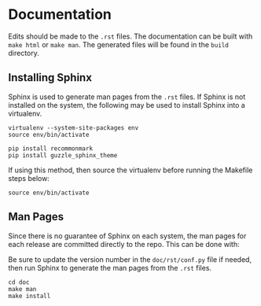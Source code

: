 # Documentation

Edits should be made to the `.rst` files.
The documentation can be built with `make html` or `make man`.
The generated files will be found in the `build` directory.

## Installing Sphinx

Sphinx is used to generate man pages from the `.rst` files.
If Sphinx is not installed on the system, the following may be used to install Sphinx into a virtualenv.

``` shell
virtualenv --system-site-packages env
source env/bin/activate

pip install recommonmark
pip install guzzle_sphinx_theme
```

If using this method, then source the virtualenv before running the Makefile steps below:

``` shell
source env/bin/activate
```

## Man Pages

Since there is no guarantee of Sphinx on each system, the man pages for each release are committed directly to the repo.
This can be done with:

Be sure to update the version number in the `doc/rst/conf.py` file if needed,
then run Sphinx to generate the man pages from the `.rst` files.

``` shell
cd doc
make man
make install
```

